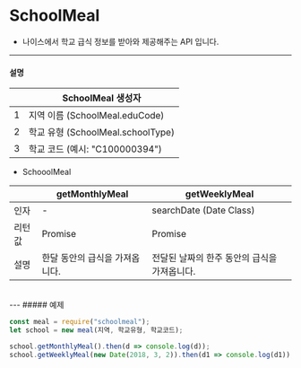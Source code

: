 # SchoolMeal

* 나이스에서 학교 급식 정보를 받아와 제공해주는 API 입니다.

---

#### 설명

|   | SchoolMeal 생성자                 |
|---|-----------------------------------|
| 1 | 지역 이름 (SchoolMeal.eduCode)    |
| 2 | 학교 유형 (SchoolMeal.schoolType) |
| 3 | 학교 코드 (예시: "C100000394")    |

* SchooolMeal

|        | getMonthlyMeal                 | getWeeklyMeal                                |
|--------|--------------------------------|----------------------------------------------|
| 인자   | -                              | searchDate (Date Class)                      |
| 리턴값 | Promise                        | Promise                                      |
| 설명   | 한달 동안의 급식을 가져옵니다. | 전달된 날짜의 한주 동안의 급식을 가져옵니다. |

<br>
---
##### 예제

```js
const meal = require("schoolmeal");
let school = new meal(지역, 학교유형, 학교코드);

school.getMonthlyMeal().then(d => console.log(d));
school.getWeeklyMeal(new Date(2018, 3, 2)).then(d1 => console.log(d1));
```